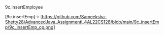 9c.insertEmployee

[9c.insertEmp]-> [https://github.com/Sameeksha-Shetty28/AdvancedJava_AssignmentI_4AL22CS128/blob/main/9c_insertEmp/9c_insertEmp_op.png]
